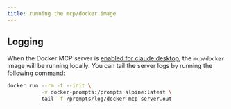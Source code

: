 ```yaml
---
title: running the mcp/docker image
---
```


## Logging

When the Docker MCP server is [enabled for claude desktop](claude-desktop), the `mcp/docker` image will be running
locally. You can tail the server logs by running the following command:

```sh
docker run --rm -t --init \
           -v docker-prompts:/prompts alpine:latest \
           tail -f /prompts/log/docker-mcp-server.out
```


